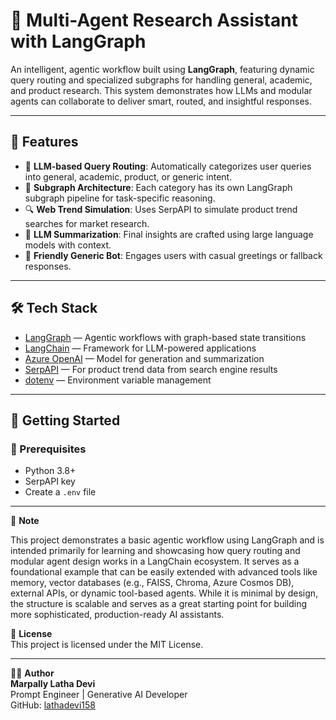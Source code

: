 # 🧠 Multi-Agent Research Assistant with LangGraph

An intelligent, agentic workflow built using **LangGraph**, featuring dynamic query routing and specialized subgraphs for handling general, academic, and product research. This system demonstrates how LLMs and modular agents can collaborate to deliver smart, routed, and insightful responses.

---

## 🚀 Features

- 🧭 **LLM-based Query Routing**: Automatically categorizes user queries into general, academic, product, or generic intent.  
- 🧪 **Subgraph Architecture**: Each category has its own LangGraph subgraph pipeline for task-specific reasoning.  
- 🔍 **Web Trend Simulation**: Uses SerpAPI to simulate product trend searches for market research.  
- 🧠 **LLM Summarization**: Final insights are crafted using large language models with context.  
- 💬 **Friendly Generic Bot**: Engages users with casual greetings or fallback responses.

---

## 🛠️ Tech Stack

- [LangGraph](https://github.com/langchain-ai/langgraph) — Agentic workflows with graph-based state transitions  
- [LangChain](https://github.com/langchain-ai/langchain) — Framework for LLM-powered applications  
- [Azure OpenAI](https://learn.microsoft.com/en-us/azure/cognitive-services/openai/overview) — Model for generation and summarization  
- [SerpAPI](https://serpapi.com) — For product trend data from search engine results  
- [dotenv](https://pypi.org/project/python-dotenv/) — Environment variable management

---

## 🏁 Getting Started

### 🔧 Prerequisites

- Python 3.8+  
- SerpAPI key  
- Create a `.env` file 

---

📘 **Note**  

This project demonstrates a basic agentic workflow using LangGraph and is intended primarily for learning and showcasing how query routing and modular agent design works in a LangChain ecosystem. It serves as a foundational example that can be easily extended with advanced tools like memory, vector databases (e.g., FAISS, Chroma, Azure Cosmos DB), external APIs, or dynamic tool-based agents. While it is minimal by design, the structure is scalable and serves as a great starting point for building more sophisticated, production-ready AI assistants.

📄 **License**  
This project is licensed under the MIT License.

---

🙋‍♀️ **Author**  
**Marpally Latha Devi**  
Prompt Engineer | Generative AI Developer  
GitHub: [lathadevi158](https://github.com/lathadevi158)

